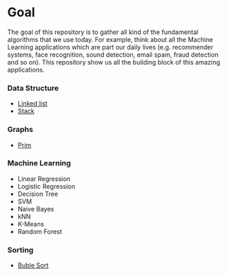 # Goal
The goal of this repository is to gather all kind of the fundamental algorithms that we use today. For example, think about all the Machine Learning applications which are part our daily lives (e.g. recommender systems, face recognition, sound detection, email spam, fraud detection and so on). This repository show us all the building block of this amazing applications. 

### Data Structure
- [Linked list](https://github.com/alexandrerays/algorithms/blob/master/data-structures/linked_list.c)
- [Stack](https://github.com/alexandrerays/algorithms/blob/master/data-structures/stack.c)

### Graphs
- [Prim](https://github.com/alexandrerays/algorithms/blob/master/graphs/prim_algorithm.py)

### Machine Learning
- Linear Regression
- Logistic Regression
- Decision Tree
- SVM
- Naive Bayes
- kNN
- K-Means
- Random Forest

### Sorting
- [Buble Sort](https://github.com/alexandrerays/algorithms/blob/master/sorting/bubble_sort.c)
